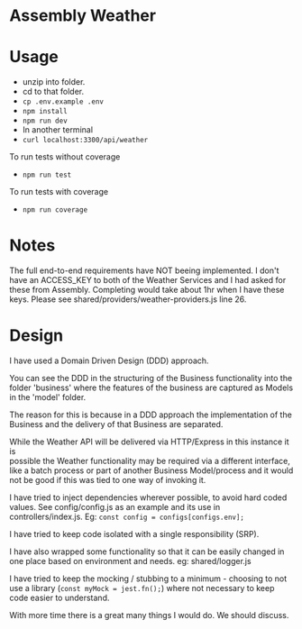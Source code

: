# Assembly Weather

# Usage

- unzip into folder.
- cd to that folder.
- `cp .env.example .env`
- `npm install`
- `npm run dev`
- In another terminal
- `curl localhost:3300/api/weather`

To run tests without coverage

- `npm run test`

To run tests with coverage

- `npm run coverage`

# Notes

The full end-to-end requirements have NOT beeing implemented.
I don't have an ACCESS_KEY to both of the Weather Services and I had asked for these from Assembly.
Completing would take about 1hr when I have these keys. Please see shared/providers/weather-providers.js 
line 26. 

# Design

I have used a Domain Driven Design (DDD) approach.

You can see the DDD in the structuring of the Business functionality into the folder
'business' where the features of the business are captured as Models in the 'model'
folder.

The reason for this is because in a DDD approach the implementation of the 
Business and the delivery of that Business are separated. 

While the Weather API will be delivered via HTTP/Express in this instance it is  
possible the Weather functionality may be required via a different interface, like a
batch process or part of another Business Model/process and it would not be good if
this was tied to one way of invoking it.

I have tried to inject dependencies wherever possible, to avoid hard coded values.
See config/config.js as an example and its use in controllers/index.js. 
Eg: `const config = configs[configs.env];`

I have tried to keep code isolated with a single responsibility (SRP).

I have also wrapped some functionality so that it can be easily changed in one place
based on environment and needs. eg: shared/logger.js

I have tried to keep the mocking / stubbing to a minimum - choosing to not use a 
library (`const myMock = jest.fn();`) where not necessary to keep code easier to understand.

With more time there is a great many things I would do. We should discuss.
